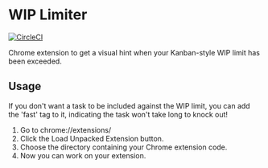 # WIP Limiter

[![CircleCI](https://circleci.com/gh/apiology/wip-limiter.svg?style=svg)](https://circleci.com/gh/apiology/wip-limiter)

Chrome extension to get a visual hint when your Kanban-style WIP limit has been exceeded.

## Usage

If you don't want a task to be included against the WIP limit, you can
add the 'fast' tag to it, indicating the task won't take long to knock
out!

1. Go to chrome://extensions/
2. Click the Load Unpacked Extension button.
3. Choose the directory containing your Chrome extension code.
4. Now you can work on your extension.
